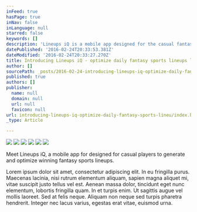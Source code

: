 ```yaml
---
inFeed: true
hasPage: true
inNav: false
inLanguage: null
starred: false
keywords: []
description: 'Lineups iQ is a mobile app designed for the casual fantasy sports user to generate optimized daily fantasy lineups. Using Lineups iQ, you can generate lineups for basketball - NBA, baseball - MLB, and football - NFL. Step up your game with Lineups iQ and start winning like the Pros. Download Lineups iQ from the AppStore now.'
datePublished: '2016-02-24T20:33:53.381Z'
dateModified: '2016-02-24T20:33:27.270Z'
title: Introducing Lineups iQ - optimize daily fantasy sports lineups like the Pros.
author: []
sourcePath: _posts/2016-02-24-introducing-lineups-iq-optimize-daily-fantasy-sports-lineu.md
published: true
authors: []
publisher:
  name: null
  domain: null
  url: null
  favicon: null
url: introducing-lineups-iq-optimize-daily-fantasy-sports-lineu/index.html
_type: Article

---
```

![](https://the-grid-user-content.s3-us-west-2.amazonaws.com/dbd55612-1bfc-45a1-abb6-edba54d87c09.PNG)
![](https://the-grid-user-content.s3-us-west-2.amazonaws.com/e2007bd2-a6de-46d0-82cb-b572dfa0ce8b.PNG)
![](https://the-grid-user-content.s3-us-west-2.amazonaws.com/1be93626-7277-4483-a40f-c782091ad5c4.PNG)
![](https://the-grid-user-content.s3-us-west-2.amazonaws.com/e1cd0795-6376-4c36-8ca4-f63cfcdd7237.PNG)
![](https://the-grid-user-content.s3-us-west-2.amazonaws.com/a5a8ff09-9187-494d-b5b6-e313732d83cc.PNG)
![](https://the-grid-user-content.s3-us-west-2.amazonaws.com/7f1eddb2-f5d2-466a-919d-5ad4195cdb29.PNG)

Meet Lineups iQ, a mobile app for designed for casual players to generate and optimize winning fantasy sports lineups.

Lorem ipsum dolor sit amet, consectetur adipiscing elit. In eu fringilla purus. Maecenas lacinia, nisi rutrum elementum aliquam, sapien magna aliquet mi, vitae suscipit justo tellus vel est. Aenean massa dolor, tincidunt eget nunc elementum, lobortis fringilla quam. In et turpis enim. Ut sagittis augue vel mollis laoreet. Sed at felis neque. Aliquam non neque sed turpis pharetra hendrerit. Integer nec lacus varius, egestas erat vitae, euismod urna.